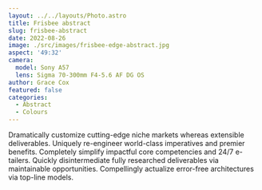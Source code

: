 ```yaml
---
layout: ../../layouts/Photo.astro
title: Frisbee abstract
slug: frisbee-abstract
date: 2022-08-26
image: ./src/images/frisbee-edge-abstract.jpg
aspect: '49:32'
camera:
  model: Sony A57
  lens: Sigma 70-300mm F4-5.6 AF DG OS
author: Grace Cox
featured: false
categories:
  - Abstract
  - Colours
---
```


Dramatically customize cutting-edge niche markets whereas extensible deliverables. Uniquely re-engineer world-class imperatives and premier benefits. Completely simplify impactful core competencies and 24/7 e-tailers. Quickly disintermediate fully researched deliverables via maintainable opportunities. Compellingly actualize error-free architectures via top-line models.
